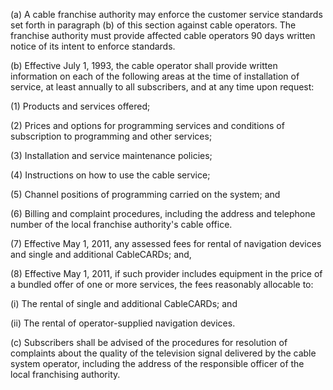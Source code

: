 (a) A cable franchise authority may enforce the customer service standards set forth in paragraph (b) of this section against cable operators. The franchise authority must provide affected cable operators 90 days written notice of its intent to enforce standards.

(b) Effective July 1, 1993, the cable operator shall provide written information on each of the following areas at the time of installation of service, at least annually to all subscribers, and at any time upon request:

(1) Products and services offered;

(2) Prices and options for programming services and conditions of subscription to programming and other services;

(3) Installation and service maintenance policies;

(4) Instructions on how to use the cable service;

(5) Channel positions of programming carried on the system; and

(6) Billing and complaint procedures, including the address and telephone number of the local franchise authority's cable office.

(7) Effective May 1, 2011, any assessed fees for rental of navigation devices and single and additional CableCARDs; and,

(8) Effective May 1, 2011, if such provider includes equipment in the price of a bundled offer of one or more services, the fees reasonably allocable to:

(i) The rental of single and additional CableCARDs; and

(ii) The rental of operator-supplied navigation devices.

(c) Subscribers shall be advised of the procedures for resolution of complaints about the quality of the television signal delivered by the cable system operator, including the address of the responsible officer of the local franchising authority.

